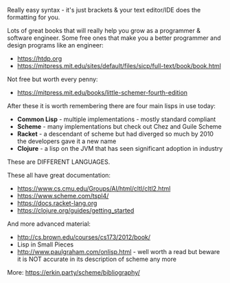 Really easy syntax - it's just brackets & your text editor/IDE does the formatting for you.

Lots of great books that will really help you grow as a programmer & software engineer. Some free ones that make you a better programmer and design programs like an engineer:
- https://htdp.org
- https://mitpress.mit.edu/sites/default/files/sicp/full-text/book/book.html

Not free but worth every penny:
- https://mitpress.mit.edu/books/little-schemer-fourth-edition

After these it is worth remembering there are four main lisps in use today:
* **Common Lisp** - multiple implementations - mostly standard compliant
* **Scheme** - many implementations but check out Chez and Guile Scheme
* **Racket** - a descendant of scheme but had diverged so much by 2010 the developers gave it a new name
* **Clojure** - a lisp on the JVM that has seen significant adoption in industry

These are DIFFERENT LANGUAGES.

These all have great documentation:
* https://www.cs.cmu.edu/Groups/AI/html/cltl/cltl2.html
* https://www.scheme.com/tspl4/
* https://docs.racket-lang.org
* https://clojure.org/guides/getting_started

And more advanced material:
* http://cs.brown.edu/courses/cs173/2012/book/
* Lisp in Small Pieces
* http://www.paulgraham.com/onlisp.html - well worth a read but beware it is NOT accurate in its description of scheme any more

More: https://erkin.party/scheme/bibliography/
